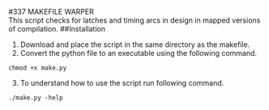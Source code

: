 #337 MAKEFILE WARPER<br>
This script checks for latches and timing arcs in design in mapped versions of compilation.
##Installation<br>
1. Download and place the script in the same directory as the makefile.
2. Convert the python file to an executable using the following command.
```
chmod +x make.py
```
3. To understand how to use the script run following command.
```
./make.py -help
```
